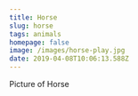 ```yaml
---
title: Horse
slug: horse
tags: animals
homepage: false
image: /images/horse-play.jpg
date: 2019-04-08T10:06:13.588Z
---
```

Picture of Horse
